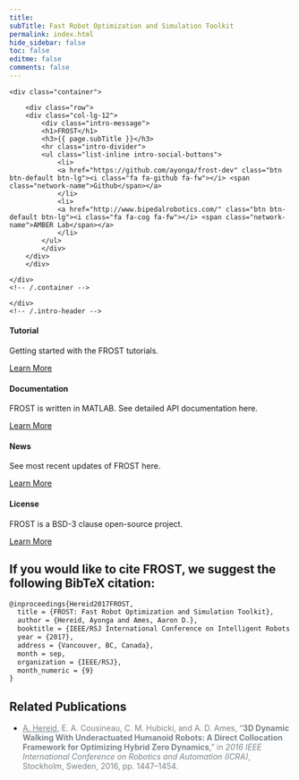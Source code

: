 ```yaml
---
title: 
subTitle: Fast Robot Optimization and Simulation Toolkit
permalink: index.html
hide_sidebar: false
toc: false
editme: false
comments: false
---
```



<section id="home">
    <!-- Header -->
    <div class="intro-header">

	<div class="container">

	    <div class="row">
		<div class="col-lg-12">
		    <div class="intro-message">
			<h1>FROST</h1>
			<h3>{{ page.subTitle }}</h3>
			<hr class="intro-divider">
			<ul class="list-inline intro-social-buttons">							
			    <li>
				<a href="https://github.com/ayonga/frost-dev" class="btn btn-default btn-lg"><i class="fa fa-github fa-fw"></i> <span class="network-name">Github</span></a>
			    </li>
			    <li>
				<a href="http://www.bipedalrobotics.com/" class="btn btn-default btn-lg"><i class="fa fa-cog fa-fw"></i> <span class="network-name">AMBER Lab</span></a>
			    </li>
			</ul>
		    </div>
		</div>
	    </div>

	</div>
	<!-- /.container -->

    </div>
    <!-- /.intro-header -->
</section>


<div class="row">
    <!-- <div class="col-md-12">
         <h4 class="page-header"></h4>
         </div> -->
    <div class="col-md-3 col-sm-6">
        <div class="panel panel-default text-center">
            <div class="panel-heading">
                <span class="fa-stack fa-5x">
                    <i class="fa fa-circle fa-stack-2x text-primary"></i>
                    <i class="fa fa-tree fa-stack-1x fa-inverse"></i>
                </span>
            </div>
            <div class="panel-body">
                <h4>Tutorial</h4>
                <p>Getting started with the FROST tutorials.</p>
                <a href="pages/introduction.html" class="btn btn-primary">Learn More</a>
            </div>
        </div>
    </div>
    <div class="col-md-3 col-sm-6">
        <div class="panel panel-default text-center">
            <div class="panel-heading">
                <span class="fa-stack fa-5x">
                    <i class="fa fa-circle fa-stack-2x text-primary"></i>
                    <i class="fa fa-car fa-stack-1x fa-inverse"></i>
                </span>
            </div>
            <div class="panel-body">
                <h4>Documentation</h4>
                <p>FROST is written in MATLAB. See detailed API documentation here.</p>
                <a href="pages/html/inherits.html" class="btn btn-primary">Learn More</a>
            </div>
        </div>
    </div>
    <div class="col-md-3 col-sm-6">
        <div class="panel panel-default text-center">
            <div class="panel-heading">
                <span class="fa-stack fa-5x">
                    <i class="fa fa-circle fa-stack-2x text-primary"></i>
                    <i class="fa fa-support fa-stack-1x fa-inverse"></i>
                </span>
            </div>
            <div class="panel-body">
                <h4>News</h4>
                <p>See most recent updates of FROST here.</p>
                <a href="pages/news.html" class="btn btn-primary">Learn More</a>
            </div>
        </div>
    </div>
    <div class="col-md-3 col-sm-6">
        <div class="panel panel-default text-center">
            <div class="panel-heading">
                <span class="fa-stack fa-5x">
                    <i class="fa fa-circle fa-stack-2x text-primary"></i>
                    <i class="fa fa-database fa-stack-1x fa-inverse"></i>
                </span>
            </div>
            <div class="panel-body">
                <h4>License</h4>
                <p>FROST is a BSD-3 clause open-source project.</p>
                <a href="pages/license.html" class="btn btn-primary">Learn More</a>
            </div>
        </div>
    </div>
</div>




## If you would like to cite FROST, we suggest the following BibTeX citation: ##


``` tex
@inproceedings{Hereid2017FROST,
  title = {FROST: Fast Robot Optimization and Simulation Toolkit},
  author = {Hereid, Ayonga and Ames, Aaron D.},
  booktitle = {IEEE/RSJ International Conference on Intelligent Robots and Systems (IROS)},
  year = {2017},
  address = {Vancouver, BC, Canada},
  month = sep,
  organization = {IEEE/RSJ},
  month_numeric = {9}
}
```

## Related Publications ##




<ul>
    <li>
        <section id="citation">
            <div class="text-justify">
                <span style="color: #7a8288;"><span id="Hereid20163D"><u>A. Hereid</u>, E. A. Cousineau, C. M. Hubicki, and A. D. Ames, 
                    “<b>3D Dynamic Walking With Underactuated Humanoid Robots: A Direct Collocation Framework for Optimizing Hybrid Zero Dynamics</b>,” in <i>2016 IEEE International Conference on Robotics and Automation (ICRA)</i>, Stockholm, Sweden, 2016, pp. 1447–1454. </span></span>
            </div>   
        </section>
    </li>
</ul>
